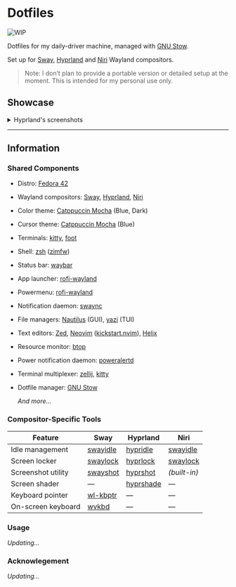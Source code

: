 # Dotfiles

![WIP](https://img.shields.io/badge/status-WIP-yellow)

Dotfiles for my daily-driver machine, managed with [GNU Stow](https://www.gnu.org/software/stow/).

Set up for [Sway](https://github.com/swaywm/sway), [Hyprland](https://github.com/hyprwm/Hyprland) and [Niri](https://github.com/YaLTeR/niri) Wayland compositors.

> Note: I don’t plan to provide a portable version or detailed setup at the moment. This is intended for my personal use only.

## Showcase

<details>
    <summary>Hyprland's screenshots</summary>
    <div align="center" style="display: grid; grid-template-columns: 1fr 1fr; gap: 10px;">
        <img src="https://github.com/user-attachments/assets/2f6ba48f-3790-4526-bee5-ceba21fc5698" />
        <img src="https://github.com/user-attachments/assets/c01c9531-188b-4ab5-9846-b9c86dd8562a" />
        <img src="https://github.com/user-attachments/assets/f2e6b7ac-f855-4186-a21b-20b1825f97f2" />
        <img src="https://github.com/user-attachments/assets/202cd5a8-020d-476b-a5f8-414faafa07e1" />
        <img src="https://github.com/user-attachments/assets/3349d197-766d-4f4d-afce-c228dbeb87c2" />
        <img src="https://github.com/user-attachments/assets/18430bf7-98f2-4f9e-9681-3f68d6bd8242" />
        <img src="https://github.com/user-attachments/assets/c6d94ea0-3c12-4cad-86e8-0ffb5700782f" />
        <img src="https://github.com/user-attachments/assets/8f4229cf-e53c-485f-877a-80e60b0489d9" />
        <img src="https://github.com/user-attachments/assets/44f7d863-2be4-416d-ae7f-d745ff557063" />
    </div>
</details>

---

## Information

### Shared Components

- Distro: [Fedora 42](https://getfedora.org/)
- Wayland compositors: [Sway](https://swaywm.org/), [Hyprland](https://hyprland.org/), [Niri](https://yalter.github.io/niri/)
- Color theme: [Catppuccin Mocha](https://catppuccin.com/) (Blue, Dark)
- Cursor theme: [Catppuccin Mocha](https://github.com/catppuccin/cursors) (Blue)
- Terminals: [kitty](https://sw.kovidgoyal.net/kitty/), [foot](https://codeberg.org/dnkl/foot)
- Shell: [zsh](https://www.zsh.org/) ([zimfw](https://zimfw.sh/))
- Status bar: [waybar](https://github.com/Alexays/Waybar)
- App launcher: [rofi-wayland](https://github.com/lbonn/rofi)
- Powermenu: [rofi-wayland](https://github.com/lbonn/rofi)
- Notification daemon: [swaync](https://github.com/ErikReider/SwayNotificationCenter)
- File managers: [Nautilus](https://wiki.gnome.org/Apps/Files) (GUI), [yazi](https://github.com/sxyazi/yazi) (TUI)
- Text editors: [Zed](https://zed.dev/), [Neovim](https://neovim.io/) ([kickstart.nvim](https://github.com/nvim-lua/kickstart.nvim)), [Helix](https://helix-editor.com/)
- Resource monitor: [btop](https://github.com/aristocratos/btop)
- Power notification daemon: [poweralertd](https://github.com/greshake/poweralertd)
- Terminal multiplexer: [zellij](https://zellij.dev/), [kitty](https://sw.kovidgoyal.net/kitty/)
- Dotfile manager: [GNU Stow](https://www.gnu.org/software/stow/)

   _And more..._

### Compositor-Specific Tools

| Feature              | Sway                                    | Hyprland                              | Niri                    |
|----------------------|-----------------------------------------|---------------------------------------|-------------------------|
| Idle management      | [swayidle](https://github.com/swaywm/swayidle) | [hypridle](https://github.com/hyprwm/hypridle) | [swayidle](https://github.com/swaywm/swayidle) |
| Screen locker        | [swaylock](https://github.com/swaywm/swaylock) | [hyprlock](https://github.com/hyprwm/hyprlock) | [swaylock](https://github.com/swaywm/swaylock) |
| Screenshot utility   | [swayshot](https://github.com/ErikReider/swayshot) | [hyprshot](https://github.com/hyprwm/hyprshot) | _(built-in)_ |
| Screen shader        | —                                       | [hyprshade](https://github.com/hyprwm/hyprshade) | — |
| Keyboard pointer   | [wl-kbptr](https://github.com/moverest/wl-kbptr) | — | — |
| On-screen keyboard | [wvkbd](https://github.com/jjsullivan5196/wvkbd) | — | — |

### Usage
_Updating..._

### Acknowlegement
_Updating..._
